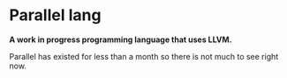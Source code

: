 # Parallel lang

**A work in progress programming language that uses LLVM.**

Parallel has existed for less than a month so there is not much to see right now.